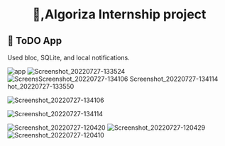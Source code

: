 <h1 align="center"> 👋,Algoriza Internship project </h1>

## 📱 ToDO App
Used bloc, SQLite, and local notifications.


![app](https://user-images.githubusercontent.com/72301777/181237776-5e69d8bd-ba4b-4890-9a82-1ed4bd818c0c.png)
![Screenshot_20220727-133524](https://user-images.githubusercontent.com/72301777/181237782-c5be2679-5f4c-45e4-a118-42866d1af35b.jpg)
![Screens![Screenshot_20220727-134106](https://user-images.githubusercontent.com/72301777/181238532-957f9d45-b9d9-4feb-86a4-ee1505e8b15d.jpg)
![Screenshot_20220727-134114](https://user-images.githubusercontent.com/72301777/181238535-a7f1c442-d084-4bc8-afb5-62972002b014.jpg)
hot_20220727-133550](https://user-images.githubusercontent.com/72301777/181237790-b9ef16ce-fb7c-42b8-9fef-7b8a39c31ac6.jpg)


![Screenshot_20220727-134106](https://user-images.githubusercontent.com/72301777/181238546-b2cbdead-84d5-4a33-ab0f-1fa0f6480bbd.jpg)

![Screenshot_20220727-134114](https://user-images.githubusercontent.com/72301777/181238538-ace8eca8-ede1-45eb-aa1d-4467cd48095f.jpg)



![Screenshot_20220727-120420](https://user-images.githubusercontent.com/72301777/181237794-1fa97e0f-32ef-4241-92a4-6cfcdd6b0568.jpg)
![Screenshot_20220727-120429](https://user-images.githubusercontent.com/72301777/181237805-9032fac6-41ec-4a8e-86ce-39761dbc742d.jpg)
![Screenshot_20220727-120410](https://user-images.githubusercontent.com/72301777/181237811-5a1f0af2-d933-4da5-812f-ae52e3ed3c28.jpg)



